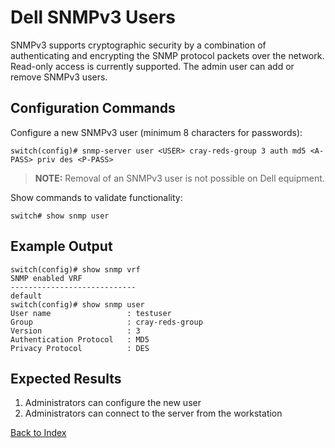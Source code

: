 # Dell SNMPv3 Users

SNMPv3 supports cryptographic security by a combination of authenticating and encrypting the SNMP protocol packets over the network. Read-only access is currently supported. The admin user can add or remove SNMPv3 users.

## Configuration Commands

Configure a new SNMPv3 user (minimum 8 characters for passwords):

```
switch(config)# snmp-server user <USER> cray-reds-group 3 auth md5 <A-PASS> priv des <P-PASS>
```

> **NOTE:** Removal of an SNMPv3 user is not possible on Dell equipment.

Show commands to validate functionality:

```
switch# show snmp user
```

## Example Output

```
switch(config)# show snmp vrf
SNMP enabled VRF
----------------------------
default
switch(config)# show snmp user
User name                 : testuser
Group                     : cray-reds-group
Version                   : 3
Authentication Protocol   : MD5
Privacy Protocol          : DES
```

## Expected Results

1. Administrators can configure the new user
2. Administrators can connect to the server from the workstation


[Back to Index](index.md)
